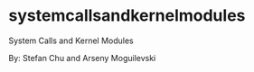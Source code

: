 # systemcallsandkernelmodules
System Calls and Kernel Modules

By: Stefan Chu and Arseny Moguilevski
